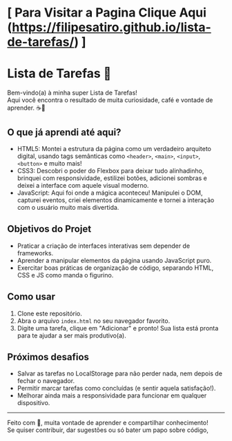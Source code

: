 # [ Para Visitar a Pagina Clique Aqui (https://filipesatiro.github.io/lista-de-tarefas/) ]
# Lista de Tarefas 📝

Bem-vindo(a) à minha super Lista de Tarefas!  
Aqui você encontra o resultado de muita curiosidade, café e vontade de aprender. ☕🚀

## O que já aprendi até aqui?

- HTML5: Montei a estrutura da página como um verdadeiro arquiteto digital, usando tags semânticas como `<header>`, `<main>`, `<input>`, `<button>` e muito mais!
- CSS3: Descobri o poder do Flexbox para deixar tudo alinhadinho, brinquei com responsividade, estilizei botões, adicionei sombras e deixei a interface com aquele visual moderno.
- JavaScript: Aqui foi onde a mágica aconteceu! Manipulei o DOM, capturei eventos, criei elementos dinamicamente e tornei a interação com o usuário muito mais divertida.

## Objetivos do Projet
- Praticar a criação de interfaces interativas sem depender de frameworks.
- Aprender a manipular elementos da página usando JavaScript puro.
- Exercitar boas práticas de organização de código, separando HTML, CSS e JS como manda o figurino.

## Como usar

1. Clone este repositório.
2. Abra o arquivo `index.html` no seu navegador favorito.
3. Digite uma tarefa, clique em "Adicionar" e pronto! Sua lista está pronta para te ajudar a ser mais produtivo(a).

## Próximos desafios

- Salvar as tarefas no LocalStorage para não perder nada, nem depois de fechar o navegador.
- Permitir marcar tarefas como concluídas (e sentir aquela satisfação!).
- Melhorar ainda mais a responsividade para funcionar em qualquer dispositivo.

---

Feito com 💚, muita vontade de aprender e compartilhar conhecimento!  
Se quiser contribuir, dar sugestões ou só bater um papo sobre código,
